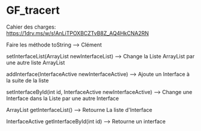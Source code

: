 # GF_tracert

Cahier des charges: https://1drv.ms/w/s!AnLiTPOXBCZTvB8Z_AQ4HkCNA2RN

Faire les méthode toString --> Clément


setInterfaceList(ArrayList<InterfaceActive> newInterfaceList)
--> Change la Liste ArrayList<Interface> par une autre liste ArrayList<Interface>

addInterface(InterfaceActive newInterfaceActive)
--> Ajoute un Interface à la suite de la liste

setInterfaceById(int id, InterfaceActive newInterfaceActive)
--> Change une Interface dans la Liste par une autre Interface

ArrayList<InterfaceActive> getInterfaceList()
--> Retourne La liste d'Interface

InterfaceActive getInterfaceById(int id)
--> Retourne un interface